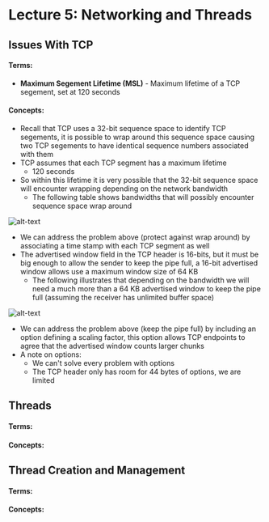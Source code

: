 # Lecture 5: Networking and Threads
## Issues With TCP
#### Terms:
- **Maximum Segement Lifetime (MSL)** - Maximum lifetime of a TCP segement, set at 120 seconds

#### Concepts:
- Recall that TCP uses a 32-bit sequence space to identify TCP segements, it is possible to wrap around this sequence space causing two TCP segements to have identical sequence numbers associated with them
- TCP assumes that each TCP segment has a maximum lifetime
  - 120 seconds
- So within this lifetime it is very possible that the 32-bit sequence space will encounter wrapping depending on the network bandwidth
  - The following table shows bandwidths that will possibly encounter sequence space wrap around

![alt-text](https://raw.github.com/jarretflack/cs455Studying/master/Midterm/images/L5-sequence-space-wrap.png?raw=true)

- We can address the problem above (protect against wrap around) by associating a time stamp with each TCP segment as well
- The advertised window field in the TCP header is 16-bits, but it must be big enough to allow the sender to keep the pipe full, a 16-bit advertised window allows use a maximum window size of 64 KB
  - The following illustrates that depending on the bandwidth we will need a much more than a 64 KB advertised window to keep the pipe full (assuming the receiver has unlimited buffer space)

![alt-text](https://raw.github.com/jarretflack/cs455Studying/master/Midterm/images/L5-advertised-window-size.png?raw=true)

- We can address the problem above (keep the pipe full) by including an option defining a scaling factor, this option allows TCP endpoints to agree that the advertised window counts larger chunks
- A note on options:
  - We can't solve every problem with options
  - The TCP header only has room for 44 bytes of options, we are limited

## Threads
#### Terms:

#### Concepts:

## Thread Creation and Management
#### Terms:

#### Concepts:
